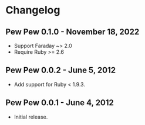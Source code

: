 # Changelog

## Pew Pew 0.1.0 - November 18, 2022

* Support Faraday ~> 2.0
* Require Ruby >= 2.6

## Pew Pew 0.0.2 - June 5, 2012

* Add support for Ruby < 1.9.3.

## Pew Pew 0.0.1 - June 4, 2012

* Initial release.

